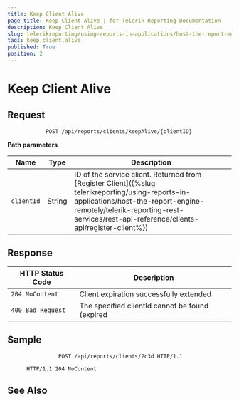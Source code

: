 ```yaml
---
title: Keep Client Alive
page_title: Keep Client Alive | for Telerik Reporting Documentation
description: Keep Client Alive
slug: telerikreporting/using-reports-in-applications/host-the-report-engine-remotely/telerik-reporting-rest-services/rest-api-reference/clients-api/keep-client-alive
tags: keep,client,alive
published: True
position: 2
---
```


# Keep Client Alive



## Request

	
````
            POST /api/reports/clients/keepAlive/{clientID}
````



__Path parameters__ 


| Name | Type | Description |
| ------ | ------ | ------ |
|`clientId`|String|ID of the service client. Returned from [Register Client]({%slug telerikreporting/using-reports-in-applications/host-the-report-engine-remotely/telerik-reporting-rest-services/rest-api-reference/clients-api/register-client%})|




## Response


| HTTP Status Code | Description |
| ------ | ------ |
|`204 NoContent`|Client expiration successfully extended|
|`400 Bad Request`|The specified clientId cannot be found (expired|




## Sample

	
````
                POST /api/reports/clients/2c3d HTTP/1.1
````



	
          HTTP/1.1 204 NoContent
        



## See Also

